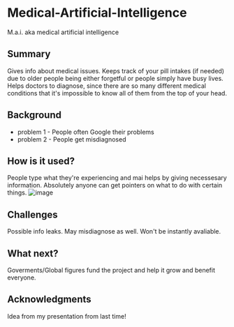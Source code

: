 # Medical-Artificial-Intelligence
M.a.i. aka medical artificial intelligence

## Summary

Gives info about medical issues. Keeps track of your pill intakes (if needed) due to older people being either forgetful or people simply have busy lives. Helps doctors to diagnose, since there are so many different medical conditions that it's impossible to know all of them from the top of your head.

## Background

* problem 1 - People often Google their problems
* problem 2 - People get misdiagnosed


## How is it used?

People type what they're experiencing and mai helps by giving necessesary information. Absolutely anyone can get pointers on what to do with certain things. 
![image](https://github.com/user-attachments/assets/61948d0c-7753-402a-bdf5-7f82c5268a26)

## Challenges

Possible info leaks. May misdiagnose as well. Won't be instantly avaliable.

## What next?

Goverments/Global figures fund the project and help it grow and benefit everyone.

## Acknowledgments

Idea from my presentation from last time!
